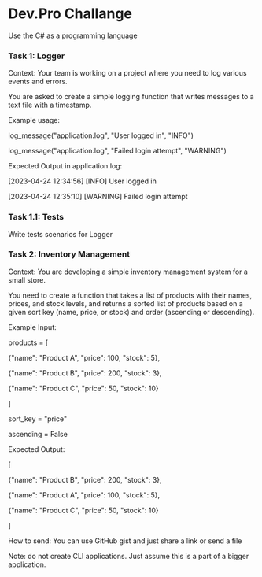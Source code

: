 # Dev.Pro Challange

Use the C# as a programming language

### Task 1: Logger

Context: Your team is working on a project where you need to log various events and errors.

You are asked to create a simple logging function that writes messages to a text file with a timestamp.

Example usage:

log_message("application.log", "User logged in", "INFO")

log_message("application.log", "Failed login attempt", "WARNING")

Expected Output in application.log:

[2023-04-24 12:34:56] [INFO] User logged in

[2023-04-24 12:35:10] [WARNING] Failed login attempt

### Task 1.1: Tests

Write tests scenarios for Logger

### Task 2: Inventory Management

Context: You are developing a simple inventory management system for a small store.

You need to create a function that takes a list of products with their names, prices, and stock levels, and returns a sorted list of products based on a given sort key (name, price, or stock) and order (ascending or descending).

Example Input:

products = [

{"name": "Product A", "price": 100, "stock": 5},

{"name": "Product B", "price": 200, "stock": 3},

{"name": "Product C", "price": 50, "stock": 10}

]

sort_key = "price"

ascending = False

Expected Output:

[

{"name": "Product B", "price": 200, "stock": 3},

{"name": "Product A", "price": 100, "stock": 5},

{"name": "Product C", "price": 50, "stock": 10}

]

How to send: You can use GitHub gist and just share a link or send a file

Note: do not create CLI applications. Just assume this is a part of a bigger application. 